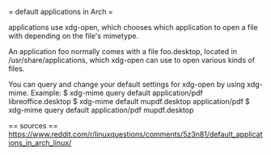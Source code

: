 = default applications in Arch =

applications use xdg-open, which chooses which application to open a file with depending on the file's mimetype.


An application foo normally comes with a file foo.desktop, located in /usr/share/applications, which xdg-open can use to open various kinds of files.


You can query and change your default settings for xdg-open by using xdg-mime. Example:
$ xdg-mime query default application/pdf
libreoffice.desktop
$ xdg-mime default mupdf.desktop application/pdf
$ xdg-mime query default application/pdf
mupdf.desktop

== sources ==
https://www.reddit.com/r/linuxquestions/comments/5z3n81/default_applications_in_arch_linux/
